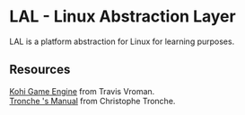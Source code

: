 # LAL - Linux Abstraction Layer

LAL is a platform abstraction for Linux for learning purposes.

## Resources

[Kohi Game Engine](https://github.com/travisvroman/kohi.git) from Travis Vroman.  
[Tronche 's Manual](https://tronche.com/gui/x/xlib/) from Christophe Tronche.
